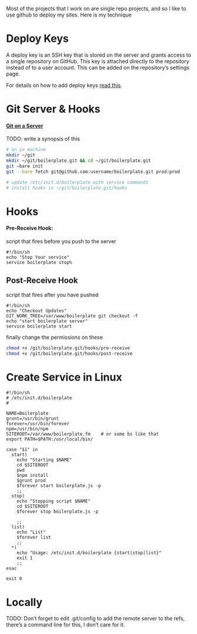 Most of the projects that I work on are single repo projects, and so I like to use github to deploy my sites. Here is my technique

# Deploy Keys

A deploy key is an SSH key that is stored on the server and grants access to a single repository on GitHub. This key is attached directly to the repository instead of to a user account. This can be added on the repository’s settings page.

For details on how to add deploy keys [read this](https://help.github.com/articles/managing-deploy-keys#deploy-keys).

# Git Server & Hooks

#### [Git on a Server](http://git-scm.com/book/ch4-2.html)
TODO: write a synopsis of this

```sh
# on yo machine
mkdir ~/git
mkdir ~/git/boilerplate.git && cd ~/git/boilerplate.git
git —bare init
git --bare fetch git@github.com:username/boilerplate.git prod:prod

# update /etc/init.d/boilerplate with service commands
# install hooks in ~/git/boilerplate.git/hooks
```

# Hooks

#### Pre-Receive Hook:

script that fires before you push to the server

```
#!/bin/sh
echo "Stop Your service"
service boilerplate stop%
```
## Post-Receive Hook

script that fires after you have pushed

```
#!/bin/sh
echo "Checkout Updates"
GIT_WORK_TREE=/var/www/boilerplate git checkout -f
echo "start boilerplate server"
service boilerplate start
```
finally change the permissions on these

```sh
chmod +x /git/boilerplate.git/hooks/pre-receive
chmod +x /git/boilerplate.git/hooks/post-receive
```
# Create Service in Linux

```
#!/bin/sh
# /etc/init.d/boilerplate
#

NAME=Boilerplate
grunt=/usr/bin/grunt
forever=/usr/bin/forever
npm=/usr/bin/npm
SITEROOT=/var/www/boilerplate.fm    # or some bs like that 
export PATH=$PATH:/usr/local/bin/

case "$1" in
  start)
    echo "Starting $NAME"
    cd $SITEROOT
    pwd
    $npm install
    $grunt prod
    $forever start boilerplate.js -p
    ;;
  stop)
    echo "Stopping script $NAME"
    cd $SITEROOT
    $forever stop boilerplate.js -p

    ;;
  list)
    echo "List"
    $forever list
    ;;
  *)
    echo "Usage: /etc/init.d/boilerplate {start|stop|list}"
    exit 1
    ;;
esac

exit 0
```
# Locally

TODO: Don’t forget to edit .git/config to add the remote server to the refs, there’s a command line for this, I don’t care for it.

